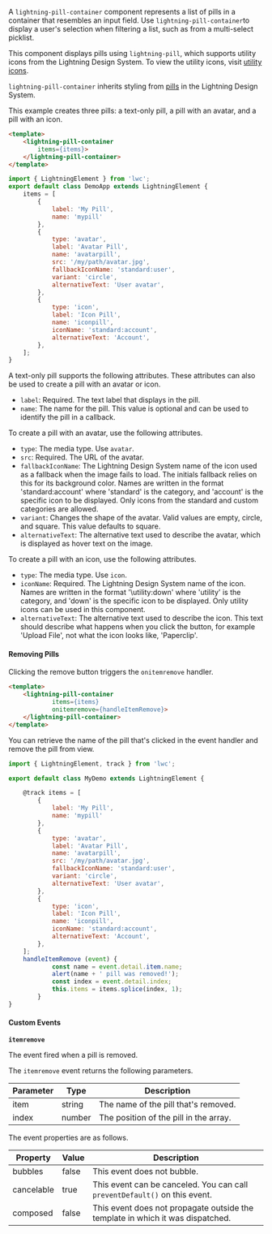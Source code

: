 A `lightning-pill-container` component represents a list of pills in a container
that resembles an input field. Use `lightning-pill-container`to display a user's
selection when filtering a list, such as from a multi-select picklist.

This component displays pills using `lightning-pill`, which supports utility
icons from the Lightning Design System. To view the utility icons, visit
[utility icons](https://lightningdesignsystem.com/icons/#utility).

`lightning-pill-container` inherits styling from
[pills](https://www.lightningdesignsystem.com/components/pills) in the
Lightning Design System.

This example creates three pills: a text-only pill, a pill with an avatar, and
a pill with an icon.

```html
<template>
    <lightning-pill-container
        items={items}>
    </lightning-pill-container>
</template>
```

```javascript
import { LightningElement } from 'lwc';
export default class DemoApp extends LightningElement {
    items = [
        {
            label: 'My Pill',
            name: 'mypill'
        },
        {
            type: 'avatar',
            label: 'Avatar Pill',
            name: 'avatarpill',
            src: '/my/path/avatar.jpg',
            fallbackIconName: 'standard:user',
            variant: 'circle',
            alternativeText: 'User avatar',
        },
        {
            type: 'icon',
            label: 'Icon Pill',
            name: 'iconpill',
            iconName: 'standard:account',
            alternativeText: 'Account',
        },
    ];
}
```

A text-only pill supports the following attributes. These attributes can also
be used to create a pill with an avatar or icon.

  * `label`: Required. The text label that displays in the pill.
  * `name`: The name for the pill. This value is optional and can be used to identify the pill in a callback.

To create a pill with an avatar, use the following attributes.

  * `type`: The media type. Use `avatar`.
  * `src`: Required. The URL of the avatar.
  * `fallbackIconName`: The Lightning Design System name of the icon used as a fallback when the image fails to load. The initials fallback relies on this for its background color. Names are written in the format 'standard:account' where 'standard' is the category, and 'account' is the specific icon to be displayed. Only icons from the standard and custom categories are allowed.
  * `variant`: Changes the shape of the avatar. Valid values are empty, circle, and square. This value defaults to square.
  * `alternativeText`: The alternative text used to describe the avatar, which is displayed as hover text on the image.

To create a pill with an icon, use the following attributes.

  * `type`: The media type. Use `icon`.
  * `iconName`: Required. The Lightning Design System name of the icon. Names are written in the format '\utility:down\' where 'utility' is the category, and 'down' is the specific icon to be displayed. Only utility icons can be used in this component.
  * `alternativeText`: The alternative text used to describe the icon. This text should describe what happens when you click the button, for example 'Upload File', not what the icon looks like, 'Paperclip'.

#### Removing Pills

Clicking the remove button triggers the `onitemremove` handler.

```html
<template>
    <lightning-pill-container
            items={items}
            onitemremove={handleItemRemove}>
    </lightning-pill-container>
</template>
```

You can retrieve the name of the pill that's clicked in the event handler and
remove the pill from view.

```javascript
import { LightningElement, track } from 'lwc';

export default class MyDemo extends LightningElement {

    @track items = [
        {
            label: 'My Pill',
            name: 'mypill'
        },
        {
            type: 'avatar',
            label: 'Avatar Pill',
            name: 'avatarpill',
            src: '/my/path/avatar.jpg',
            fallbackIconName: 'standard:user',
            variant: 'circle',
            alternativeText: 'User avatar',
        },
        {
            type: 'icon',
            label: 'Icon Pill',
            name: 'iconpill',
            iconName: 'standard:account',
            alternativeText: 'Account',
        },
    ];
    handleItemRemove (event) {
            const name = event.detail.item.name;
            alert(name + ' pill was removed!');
            const index = event.detail.index;
            this.items = items.splice(index, 1);
        }
}
```

#### Custom Events

**`itemremove`**

The event fired when a pill is removed.

The `itemremove` event returns the following parameters.

Parameter|Type|Description
-----|-----|----------
item|string|The name of the pill that's removed.
index|number|The position of the pill in the array.

The event properties are as follows.

Property|Value|Description
-----|-----|----------
bubbles|false|This event does not bubble.
cancelable|true|This event can be canceled. You can call `preventDefault()` on this event.
composed|false|This event does not propagate outside the template in which it was dispatched.

